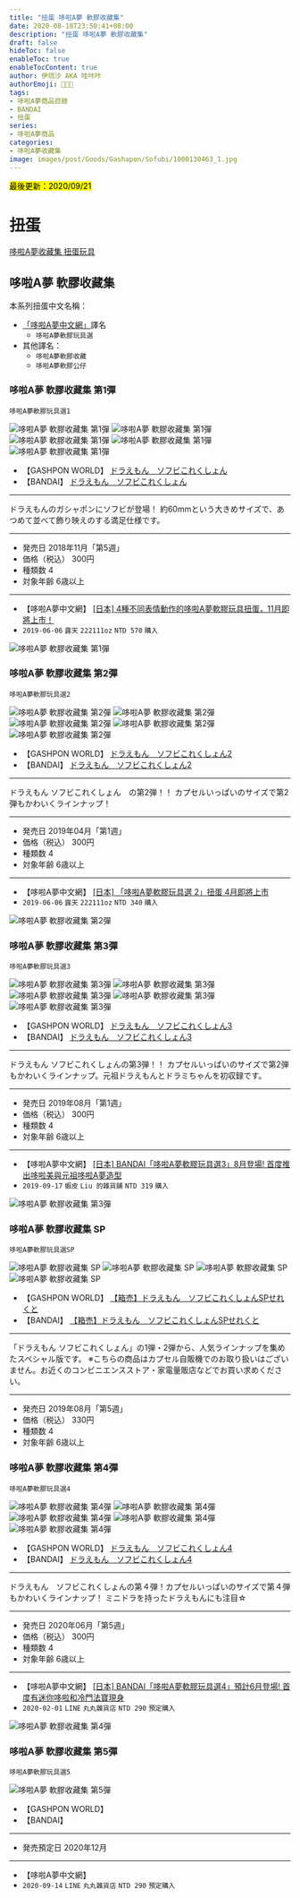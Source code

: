 ```yaml
---
title: "扭蛋 哆啦A夢 軟膠收藏集"
date: 2020-08-18T23:50:41+08:00
description: "扭蛋 哆啦A夢 軟膠收藏集"
draft: false
hideToc: false
enableToc: true
enableTocContent: true
author: 伊琉沙 AKA 哇咔咔
authorEmoji: 👩🏿‍🚀
tags: 
- 哆啦A夢商品目錄
- BANDAI
- 扭蛋
series:
- 哆啦A夢商品
categories:
- 哆啦A夢收藏集
image: images/post/Goods/Gashapon/Sofubi/1000130463_1.jpg
---
```

<mark>最後更新：2020/09/21</mark>

# 扭蛋
[哆啦A夢收藏集 扭蛋玩具](../doraemon-collection-gashapon)

## 哆啦A夢 軟膠收藏集
本系列扭蛋中文名稱：
+ [「哆啦A夢中文網」](https://chinesedora.com/)譯名
    + `哆啦A夢軟膠玩具選`
+ 其他譯名：
    + `哆啦A夢軟膠收藏`
    + `哆啦A夢軟膠公仔`

### 哆啦A夢 軟膠收藏集 第1彈
`哆啦A夢軟膠玩具選1`

![哆啦A夢 軟膠收藏集 第1彈](/images/post/Goods/Gashapon/Sofubi/1000130463_1.jpg)
![哆啦A夢 軟膠收藏集 第1彈](/images/post/Goods/Gashapon/Sofubi/1000130463_2.jpg)
![哆啦A夢 軟膠收藏集 第1彈](/images/post/Goods/Gashapon/Sofubi/1000130463_3.jpg)
![哆啦A夢 軟膠收藏集 第1彈](/images/post/Goods/Gashapon/Sofubi/1000130463_4.jpg)
![哆啦A夢 軟膠收藏集 第1彈](/images/post/Goods/Gashapon/Sofubi/1000130463_5.jpg)
+ 【GASHPON WORLD】
[ドラえもん　ソフビこれくしょん](https://gashapon.jp/products/detail.html?jan_code=4549660327110000)
+ 【BANDAI】
[ドラえもん　ソフビこれくしょん](https://www.bandai.co.jp/catalog/item.php?jan_cd=4549660327110000)

---
ドラえもんのガシャポンにソフビが登場！
約60mmという大きめサイズで、あつめて並べて飾り映えのする満足仕様です。

---
+ 発売日 2018年11月「第5週」
+ 価格（税込） 300円
+ 種類数 4
+ 対象年齢 6歳以上

---
+ 【哆啦A夢中文網】
[[日本] 4種不同表情動作的哆啦A夢軟膠玩具扭蛋，11月即將上市！](https://chinesedora.com/news/8057.htm)
+ `2019-06-06` `露天` `222111oz` `NTD 570` `購入`

![哆啦A夢 軟膠收藏集 第1彈](/images/post/Goods/Gashapon/Sofubi/1000130463_0.jpg)

### 哆啦A夢 軟膠收藏集 第2彈
`哆啦A夢軟膠玩具選2`

![哆啦A夢 軟膠收藏集 第2彈](/images/post/Goods/Gashapon/Sofubi/1000134503_1.jpg)
![哆啦A夢 軟膠收藏集 第2彈](/images/post/Goods/Gashapon/Sofubi/1000134503_2.jpg)
![哆啦A夢 軟膠收藏集 第2彈](/images/post/Goods/Gashapon/Sofubi/1000134503_3.jpg)
![哆啦A夢 軟膠收藏集 第2彈](/images/post/Goods/Gashapon/Sofubi/1000134503_4.jpg)
![哆啦A夢 軟膠收藏集 第2彈](/images/post/Goods/Gashapon/Sofubi/1000134503_5.jpg)
+ 【GASHPON WORLD】
[ドラえもん　ソフビこれくしょん2](https://gashapon.jp/products/detail.html?jan_code=4549660362395000)
+ 【BANDAI】
[ドラえもん　ソフビこれくしょん2](https://www.bandai.co.jp/catalog/item.php?jan_cd=4549660362395000)

---
ドラえもん ソフビこれくしょん　の第2弾！！ カプセルいっぱいのサイズで第2弾もかわいくラインナップ！

---
+ 発売日 2019年04月「第1週」
+ 価格（税込） 300円
+ 種類数 4
+ 対象年齢 6歳以上

---
+ 【哆啦A夢中文網】
[[日本] 「哆啦A夢軟膠玩具選 2」扭蛋 4月即將上市](https://chinesedora.com/news/10027.htm)
+ `2019-06-06` `露天` `222111oz` `NTD 340` `購入`

![哆啦A夢 軟膠收藏集 第2彈](/images/post/Goods/Gashapon/Sofubi/1000134503_0.jpg)

### 哆啦A夢 軟膠收藏集 第3彈
`哆啦A夢軟膠玩具選3`

![哆啦A夢 軟膠收藏集 第3彈](/images/post/Goods/Gashapon/Sofubi/1000137888_1.jpg)
![哆啦A夢 軟膠收藏集 第3彈](/images/post/Goods/Gashapon/Sofubi/1000137888_2.jpg)
![哆啦A夢 軟膠收藏集 第3彈](/images/post/Goods/Gashapon/Sofubi/1000137888_3.jpg)
![哆啦A夢 軟膠收藏集 第3彈](/images/post/Goods/Gashapon/Sofubi/1000137888_4.jpg)
![哆啦A夢 軟膠收藏集 第3彈](/images/post/Goods/Gashapon/Sofubi/1000137888_5.jpg)
+ 【GASHPON WORLD】
[ドラえもん　ソフビこれくしょん3](https://gashapon.jp/products/detail.html?jan_code=4549660397212000)
+ 【BANDAI】
[ドラえもん　ソフビこれくしょん3](https://www.bandai.co.jp/catalog/item.php?jan_cd=4549660397212000)

---
ドラえもん ソフビこれくしょんの第3弾！！ カプセルいっぱいのサイズで第2弾もかわいくラインナップ。元祖ドラえもんとドラミちゃんを初収録です。

---
+ 発売日 2019年08月「第1週」
+ 価格（税込） 300円
+ 種類数 4
+ 対象年齢 6歳以上

---
+ 【哆啦A夢中文網】
[[日本] BANDAI「哆啦A夢軟膠玩具選3」8月登場! 首度推出哆啦美與元祖哆啦A夢造型](https://chinesedora.com/news/12143.htm)
+ `2019-09-17` `蝦皮` `Liu 的雜貨舖` `NTD 319` `購入`

![哆啦A夢 軟膠收藏集 第3彈](/images/post/Goods/Gashapon/Sofubi/1000137888_0.jpg)

### 哆啦A夢 軟膠收藏集 SP
`哆啦A夢軟膠玩具選SP`

![哆啦A夢 軟膠收藏集 SP](/images/post/Goods/Gashapon/Sofubi/1000137914_1.jpg)
![哆啦A夢 軟膠收藏集 SP](/images/post/Goods/Gashapon/Sofubi/1000137914_2.jpg)
![哆啦A夢 軟膠收藏集 SP](/images/post/Goods/Gashapon/Sofubi/1000137914_3.jpg)
![哆啦A夢 軟膠收藏集 SP](/images/post/Goods/Gashapon/Sofubi/1000137914_4.jpg)
+ 【GASHPON WORLD】
[【箱売】ドラえもん　ソフビこれくしょんSPせれくと](https://gashapon.jp/products/detail.html?jan_code=4549660418375000)
+ 【BANDAI】
[【箱売】ドラえもん　ソフビこれくしょんSPせれくと](https://www.bandai.co.jp/catalog/item.php?jan_cd=4549660418375000)

---
「ドラえもん ソフビこれくしょん」の1弾・2弾から、人気ラインナップを集めたスペシャル版です。
※こちらの商品はカプセル自販機でのお取り扱いはございません。お近くのコンビニエンスストア・家電量販店などでお買い求めください。

---
+ 発売日 2019年08月「第5週」
+ 価格（税込） 330円
+ 種類数 4
+ 対象年齢 6歳以上

### 哆啦A夢 軟膠收藏集 第4彈
`哆啦A夢軟膠玩具選4`

![哆啦A夢 軟膠收藏集 第4彈](/images/post/Goods/Gashapon/Sofubi/1000146365_1.jpg)
![哆啦A夢 軟膠收藏集 第4彈](/images/post/Goods/Gashapon/Sofubi/1000146365_2.jpg)
![哆啦A夢 軟膠收藏集 第4彈](/images/post/Goods/Gashapon/Sofubi/1000146365_3.jpg)
![哆啦A夢 軟膠收藏集 第4彈](/images/post/Goods/Gashapon/Sofubi/1000146365_4.jpg)
![哆啦A夢 軟膠收藏集 第4彈](/images/post/Goods/Gashapon/Sofubi/1000146365_5.jpg)
+ 【GASHPON WORLD】
[ドラえもん　ソフビこれくしょん4](https://gashapon.jp/products/detail.html?jan_code=4549660488934000)
+ 【BANDAI】
[ドラえもん　ソフビこれくしょん4](https://www.bandai.co.jp/catalog/item.php?jan_cd=4549660488934000)

---
ドラえもん　ソフビこれくしょんの第４弾！カプセルいっぱいのサイズで第４弾もかわいくラインナップ！
ミニドラを持ったドラえもんにも注目☆

---
+ 発売日 2020年06月「第5週」
+ 価格（税込） 300円
+ 種類数 4
+ 対象年齢 6歳以上

---
+ 【哆啦A夢中文網】
[[日本] BANDAI「哆啦A夢軟膠玩具選4」預計6月登場! 首度有迷你哆啦和冷門法寶現身](https://chinesedora.com/news/18446.htm)
+ `2020-02-01` `LINE` `丸丸雜貨店` `NTD 290` `預定購入`

![哆啦A夢 軟膠收藏集 第4彈](/images/post/Goods/Gashapon/Sofubi/1000146365_0.jpg)

### 哆啦A夢 軟膠收藏集 第5彈
`哆啦A夢軟膠玩具選5`

![哆啦A夢 軟膠收藏集 第5彈](/images/post/Goods/Gashapon/Sofubi/22036261439479_579.jpg)
+ 【GASHPON WORLD】
[]()
+ 【BANDAI】
[]()

---
+ 発売預定日 2020年12月

---
+ 【哆啦A夢中文網】
[]()
+ `2020-09-14` `LINE` `丸丸雜貨店` `NTD 290` `預定購入`
